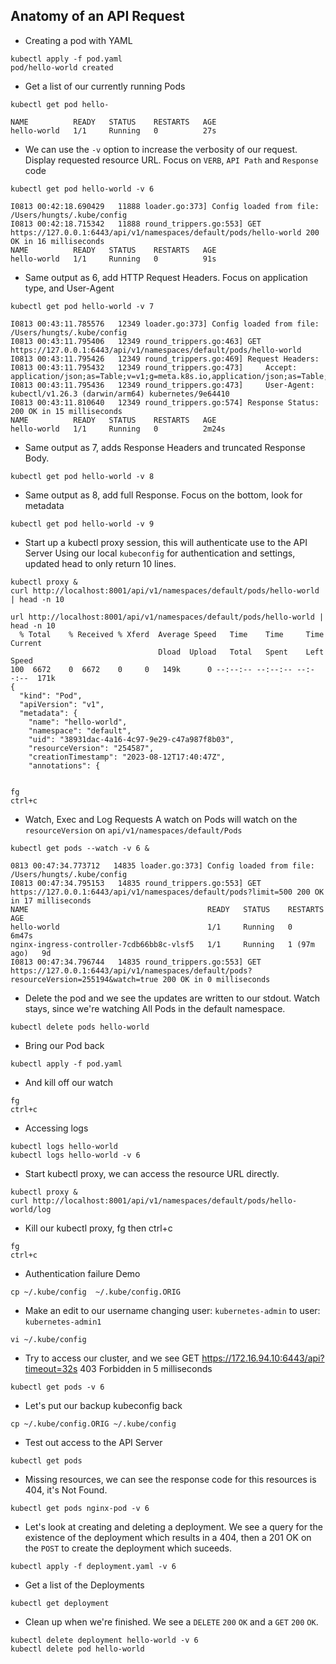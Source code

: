 ## Anatomy of an API Request
- Creating a pod with YAML
```
kubectl apply -f pod.yaml
pod/hello-world created
```
- Get a list of our currently running Pods
```
kubectl get pod hello-

NAME          READY   STATUS    RESTARTS   AGE
hello-world   1/1     Running   0          27s
```

- We can use the `-v` option to increase the verbosity of our request.
Display requested resource URL. Focus on `VERB`, `API Path` and `Response` code
```
kubectl get pod hello-world -v 6 

I0813 00:42:18.690429   11888 loader.go:373] Config loaded from file:  /Users/hungts/.kube/config
I0813 00:42:18.715342   11888 round_trippers.go:553] GET https://127.0.0.1:6443/api/v1/namespaces/default/pods/hello-world 200 OK in 16 milliseconds
NAME          READY   STATUS    RESTARTS   AGE
hello-world   1/1     Running   0          91s
```
- Same output as 6, add HTTP Request Headers. Focus on application type, and User-Agent
```
kubectl get pod hello-world -v 7 

I0813 00:43:11.785576   12349 loader.go:373] Config loaded from file:  /Users/hungts/.kube/config
I0813 00:43:11.795406   12349 round_trippers.go:463] GET https://127.0.0.1:6443/api/v1/namespaces/default/pods/hello-world
I0813 00:43:11.795426   12349 round_trippers.go:469] Request Headers:
I0813 00:43:11.795432   12349 round_trippers.go:473]     Accept: application/json;as=Table;v=v1;g=meta.k8s.io,application/json;as=Table;v=v1beta1;g=meta.k8s.io,application/json
I0813 00:43:11.795436   12349 round_trippers.go:473]     User-Agent: kubectl/v1.26.3 (darwin/arm64) kubernetes/9e64410
I0813 00:43:11.810640   12349 round_trippers.go:574] Response Status: 200 OK in 15 milliseconds
NAME          READY   STATUS    RESTARTS   AGE
hello-world   1/1     Running   0          2m24s
```
- Same output as 7, adds Response Headers and truncated Response Body.
```
kubectl get pod hello-world -v 8 
```
- Same output as 8, add full Response. Focus on the bottom, look for metadata
```
kubectl get pod hello-world -v 9 
```

- Start up a kubectl proxy session, this will authenticate use to the API Server
Using our local `kubeconfig` for authentication and settings, updated head to only return 10 lines.
```
kubectl proxy &
curl http://localhost:8001/api/v1/namespaces/default/pods/hello-world | head -n 10

url http://localhost:8001/api/v1/namespaces/default/pods/hello-world | head -n 10
  % Total    % Received % Xferd  Average Speed   Time    Time     Time  Current
                                 Dload  Upload   Total   Spent    Left  Speed
100  6672    0  6672    0     0   149k      0 --:--:-- --:--:-- --:--:--  171k
{
  "kind": "Pod",
  "apiVersion": "v1",
  "metadata": {
    "name": "hello-world",
    "namespace": "default",
    "uid": "38931dac-4a16-4c97-9e29-c47a987f8b03",
    "resourceVersion": "254587",
    "creationTimestamp": "2023-08-12T17:40:47Z",
    "annotations": {


fg
ctrl+c
```

- Watch, Exec and Log Requests
A watch on Pods will watch on the `resourceVersion` on `api/v1/namespaces/default/Pods`
```
kubectl get pods --watch -v 6 &

0813 00:47:34.773712   14835 loader.go:373] Config loaded from file:  /Users/hungts/.kube/config
I0813 00:47:34.795153   14835 round_trippers.go:553] GET https://127.0.0.1:6443/api/v1/namespaces/default/pods?limit=500 200 OK in 17 milliseconds
NAME                                        READY   STATUS    RESTARTS      AGE
hello-world                                 1/1     Running   0             6m47s
nginx-ingress-controller-7cdb66bb8c-vlsf5   1/1     Running   1 (97m ago)   9d
I0813 00:47:34.796744   14835 round_trippers.go:553] GET https://127.0.0.1:6443/api/v1/namespaces/default/pods?resourceVersion=255194&watch=true 200 OK in 0 milliseconds
```

- Delete the pod and we see the updates are written to our stdout. Watch stays, since we're watching All Pods in the default namespace.
```
kubectl delete pods hello-world
```
- Bring our Pod back
```
kubectl apply -f pod.yaml
```

- And kill off our watch
```
fg
ctrl+c
```

- Accessing logs
```
kubectl logs hello-world
kubectl logs hello-world -v 6
```

- Start kubectl proxy, we can access the resource URL directly.

```
kubectl proxy &
curl http://localhost:8001/api/v1/namespaces/default/pods/hello-world/log 
```

- Kill our kubectl proxy, fg then ctrl+c
```
fg
ctrl+c
```

- Authentication failure Demo
```
cp ~/.kube/config  ~/.kube/config.ORIG
```

- Make an edit to our username changing user: `kubernetes-admin` to user: `kubernetes-admin1`

```
vi ~/.kube/config
```

- Try to access our cluster, and we see GET https://172.16.94.10:6443/api?timeout=32s 403 Forbidden in 5 milliseconds
```
kubectl get pods -v 6
```

- Let's put our backup kubeconfig back
```
cp ~/.kube/config.ORIG ~/.kube/config
```

- Test out access to the API Server
```
kubectl get pods 
```

- Missing resources, we can see the response code for this resources is 404, it's Not Found.
```
kubectl get pods nginx-pod -v 6
```

- Let's look at creating and deleting a deployment. 
We see a query for the existence of the deployment which results in a 404, then a 201 OK on the `POST` to create the deployment which suceeds.
```
kubectl apply -f deployment.yaml -v 6
```

- Get a list of the Deployments
```
kubectl get deployment 
```

- Clean up when we're finished. We see a `DELETE` `200` `OK` and a `GET` `200` `OK`.
```
kubectl delete deployment hello-world -v 6
kubectl delete pod hello-world
```